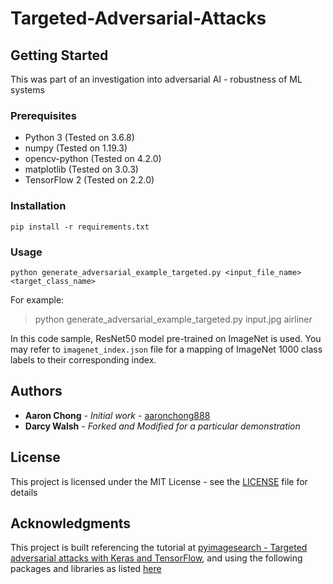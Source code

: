 # Targeted-Adversarial-Attacks

## Getting Started

This was part of an investigation into adversarial AI - robustness of ML systems

### Prerequisites

- Python 3 (Tested on 3.6.8)
- numpy (Tested on 1.19.3)
- opencv-python (Tested on 4.2.0)
- matplotlib (Tested on 3.0.3)
- TensorFlow 2 (Tested on 2.2.0)

### Installation

```
pip install -r requirements.txt
```

### Usage

```
python generate_adversarial_example_targeted.py <input_file_name> <target_class_name>
```
For example:
> python generate_adversarial_example_targeted.py input.jpg airliner

In this code sample, ResNet50 model pre-trained on ImageNet is used. You may refer to `imagenet_index.json` file for a mapping of ImageNet 1000 class labels to their corresponding index.

## Authors

* **Aaron Chong** - *Initial work* - [aaronchong888](https://github.com/aaronchong888)
* **Darcy Walsh** - *Forked and Modified for a particular demonstration*

## License

This project is licensed under the MIT License - see the [LICENSE](LICENSE) file for details

## Acknowledgments

This project is built referencing the tutorial at
[pyimagesearch - Targeted adversarial attacks with Keras and TensorFlow](https://www.pyimagesearch.com/2020/10/26/targeted-adversarial-attacks-with-keras-and-tensorflow/), and using the following packages and libraries as listed [here](https://github.com/aaronchong888/Targeted-Adversarial-Attacks/network/dependencies)

